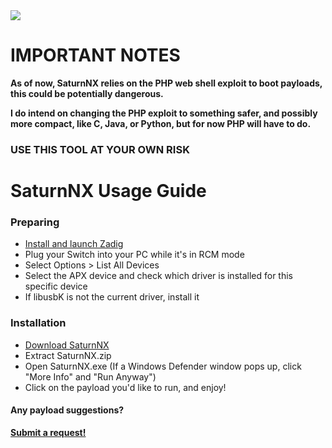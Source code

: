 <a href="https://github.com/kckarnige/saturnNX/releases">
<img style="display: block; margin-left: auto; margin-right: auto; text-align: center; margin: 0 auto;" src="https://kckarnige.github.io/saturnNX/saturnNX.png">
</a>

# IMPORTANT NOTES
**As of now, SaturnNX relies on the PHP web shell exploit to boot payloads, this could be potentially dangerous.**

**I do intend on changing the PHP exploit to something safer, and possibly more compact, like C, Java, or Python, but for now PHP will have to do.**
### USE THIS TOOL AT YOUR OWN RISK

# SaturnNX Usage Guide

### Preparing
- [Install and launch Zadig](https://zadig.akeo.ie/)
- Plug your Switch into your PC while it's in RCM mode
- Select Options > List All Devices
- Select the APX device and check which driver is installed for this specific device
- If libusbK is not the current driver, install it

### Installation
- [Download SaturnNX](https://github.com/kckarnige/saturnNX/releases)
- Extract SaturnNX.zip
- Open SaturnNX.exe (If a Windows Defender window pops up, click "More Info" and "Run Anyway")
- Click on the payload you'd like to run, and enjoy!

#### Any payload suggestions?
[**Submit a request!**](https://github.com/kckarnige/saturnNX/issues/new/choose)

